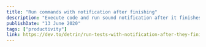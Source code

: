```yaml
---
title: "Run commands with notification after finishing"
description: "Execute code and run sound notification after it finishes."
publishDate: "13 June 2020"
tags: ["productivity"]
link: https://dev.to/detrin/run-tests-with-notification-after-they-finish-1p7p
---
```


